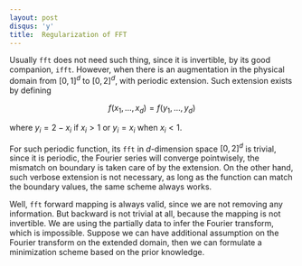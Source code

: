 ```yaml
---
layout: post
disqus: 'y'
title:  Regularization of FFT
---
```

Usually ``fft`` does not need such thing, since it is invertible, by its good companion, ``ifft``. However, when there is an augmentation in the physical domain from $[0, 1]^d$ to $[0, 2]^d$, with periodic extension. Such extension exists by defining

$$f(x_1, \dots, x_d) = f(y_1, \dots, y_d)$$

where $y_i = 2 - x_i$ if $x_i > 1$ or $y_i = x_i$ when $x_i < 1$.

For such periodic function, its ``fft`` in $d$-dimension space $[0,2]^d$ is trivial, since it is periodic, the Fourier series will converge pointwisely, the mismatch on boundary is taken care of by the extension. On the other hand, such verbose extension is not necessary, as long as the function can match the boundary values, the same scheme always works.

Well, ``fft`` forward mapping is always valid, since we are not removing any information. But backward is not trivial at all, because the mapping is not invertible. We are using the partially data to infer the Fourier transform, which is impossible. Suppose we can have additional assumption on the Fourier transform on the extended domain, then we can formulate a minimization scheme based on the prior knowledge.
